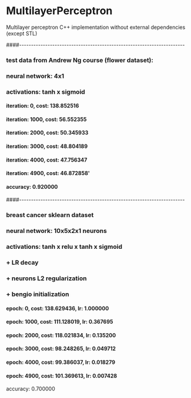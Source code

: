 # MultilayerPerceptron
Multilayer perceptron C++ implementation without external dependencies (except STL)

####----------------------------------------------------------------------
### test data from Andrew Ng course (flower dataset):
### neural network: 4x1
### activations: tanh x sigmoid
#### iteration: 0, cost: 138.852516
#### iteration: 1000, cost: 56.552355
#### iteration: 2000, cost: 50.345933
#### iteration: 3000, cost: 48.804189
#### iteration: 4000, cost: 47.756347
#### iteration: 4900, cost: 46.872858'
#### accuracy: 0.920000

####----------------------------------------------------------------------
### breast cancer sklearn dataset
### neural network: 10x5x2x1 neurons
### activations: tanh x relu x tanh x sigmoid
### + LR decay
### + neurons L2 regularization
### + bengio initialization
#### epoch: 0, cost: 138.629436, lr: 1.000000 
#### epoch: 1000, cost: 111.128019, lr: 0.367695 
#### epoch: 2000, cost: 118.021834, lr: 0.135200 
#### epoch: 3000, cost: 98.248265, lr: 0.049712 
#### epoch: 4000, cost: 99.386037, lr: 0.018279 
#### epoch: 4900, cost: 101.369613, lr: 0.007428 
accuracy: 0.700000
